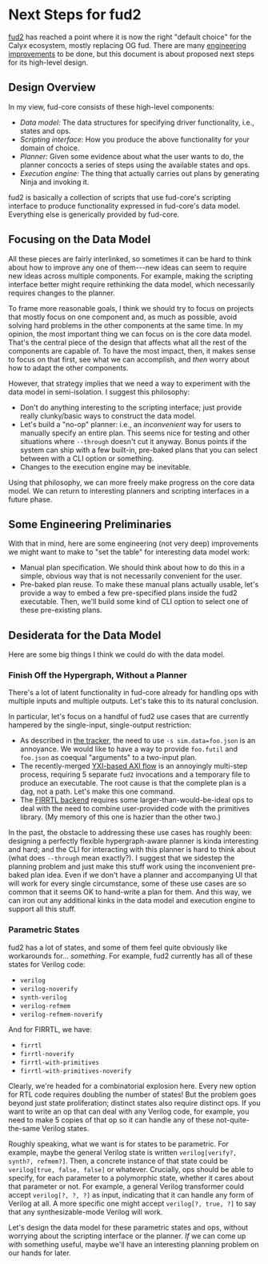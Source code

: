 Next Steps for fud2
===================

[fud2][] has reached a point where it is now the right "default choice" for the Calyx ecosystem, mostly replacing OG fud.
There are many [engineering improvements][issues] to be done, but this document is about proposed next steps for its high-level design.

[issues]: https://github.com/calyxir/calyx/issues?q=is%3Aissue%20state%3Aopen%20label%3A%22C%3A%20fud2%22
[fud2]: https://docs.calyxir.org/running-calyx/fud2/index.html
[tracker]: https://github.com/calyxir/calyx/issues/1878


Design Overview
---------------

In my view, fud-core consists of these high-level components:

* *Data model:* The data structures for specifying driver functionality, i.e., states and ops.
* *Scripting interface:* How you produce the above functionality for your domain of choice.
* *Planner:* Given some evidence about what the user wants to do, the planner concocts a series of steps using the available states and ops.
* *Execution engine:* The thing that actually carries out plans by generating Ninja and invoking it.

fud2 is basically a collection of scripts that use fud-core's scripting interface to produce functionality expressed in fud-core's data model.
Everything else is generically provided by fud-core.


Focusing on the Data Model
--------------------------

All these pieces are fairly interlinked, so sometimes it can be hard to think about how to improve any one of them---new ideas can seem to require new ideas across multiple components.
For example, making the scripting interface better might require rethinking the data model, which necessarily requires changes to the planner.

To frame more reasonable goals, I think we should try to focus on projects that mostly focus on one component and, as much as possible, avoid solving hard problems in the other components at the same time.
In my opinion, the most important thing we can focus on is the core data model.
That's the central piece of the design that affects what all the rest of the components are capable of.
To have the most impact, then, it makes sense to focus on that first, see what we can accomplish, and *then* worry about how to adapt the other components.

However, that strategy implies that we need a way to experiment with the data model in semi-isolation.
I suggest this philosophy:

* Don't do anything interesting to the scripting interface; just provide really clunky/basic ways to construct the data model.
* Let's build a "no-op" planner: i.e., an *inconvenient* way for users to manually specify an entire plan. This seems nice for testing and other situations where `--through` doesn't cut it anyway. Bonus points if the system can ship with a few built-in, pre-baked plans that you can select between with a CLI option or something.
* Changes to the execution engine may be inevitable.

Using that philosophy, we can more freely make progress on the core data model.
We can return to interesting planners and scripting interfaces in a future phase.


Some Engineering Preliminaries
------------------------------

With that in mind, here are some engineering (not very deep) improvements we might want to make to "set the table" for interesting data model work:

* Manual plan specification. We should think about how to do this in a simple, obvious way that is not necessarily convenient for the user.
* Pre-baked plan reuse. To make these manual plans actually usable, let's provide a way to embed a few pre-specified plans inside the fud2 executable. Then, we'll build some kind of CLI option to select one of these pre-existing plans.


Desiderata for the Data Model
-----------------------------

Here are some big things I think we could do with the data model.

### Finish Off the Hypergraph, Without a Planner

There's a lot of latent functionality in fud-core already for handling ops with multiple inputs and multiple outputs.
Let's take this to its natural conclusion.

In particular, let's focus on a handful of fud2 use cases that are currently hampered by the single-input, single-output restriction:

* As described in [the tracker][tracker], the need to use `-s sim.data=foo.json` is an annoyance. We would like to have a way to provide `foo.futil` and `foo.json` as coequal "arguments" to a two-input plan.
* The recently-merged [YXI-based AXI flow][yxi] is an annoyingly multi-step process, requiring 5 separate `fud2` invocations and a temporary file to produce an executable. The root cause is that the complete plan is a dag, not a path. Let's make this one command.
* The [FIRRTL backend][firrtl] requires some larger-than-would-be-ideal ops to deal with the need to combine user-provided code with the primitives library. (My memory of this one is hazier than the other two.)

In the past, the obstacle to addressing these use cases has roughly been:
designing a perfectly flexible hypergraph-aware planner is kinda interesting and hard;
and the CLI for interacting with this planner is hard to think about (what does `--through` mean exactly?).
I suggest that we sidestep the planning problem and just make this stuff work using the inconvenient pre-baked plan idea.
Even if we don't have a planner and accompanying UI that will work for every single circumstance, some of these use cases are so common that it seems OK to hand-write a plan for them.
And this way, we can iron out any additional kinks in the data model and execution engine to support all this stuff.

[yxi]: https://docs.calyxir.org/running-calyx/fud/xilinx.html#wip-calyx-native--fud2-xilinx-workflows
[firrtl]: https://docs.calyxir.org/running-calyx/firrtl.html

### Parametric States

fud2 has a lot of states, and some of them feel quite obviously like workarounds for... *something*.
For example, fud2 currently has all of these states for Verilog code:

* `verilog`
* `verilog-noverify`
* `synth-verilog`
* `verilog-refmem`
* `verilog-refmem-noverify`

And for FIRRTL, we have:

* `firrtl`
* `firrtl-noverify`
* `firrtl-with-primitives`
* `firrtl-with-primitives-noverify`

Clearly, we're headed for a combinatorial explosion here.
Every new option for RTL code requires doubling the number of states!
But the problem goes beyond just state proliferation;
distinct states also require distinct ops.
If you want to write an op that can deal with any Verilog code, for example, you need to make 5 copies of that op so it can handle any of these not-quite-the-same Verilog states.

Roughly speaking, what we want is for states to be parametric.
For example, maybe the general Verilog state is written `verilog[verify?, synth?, refmem?]`.
Then, a concrete instance of that state could be `verilog[true, false, false]` or whatever.
Crucially, ops should be able to specify, for each parameter to a polymorphic state, whether it cares about that parameter or not.
For example, a general Verilog transformer could accept `verilog[?, ?, ?]` as input, indicating that it can handle any form of Verilog at all.
A more specific one might accept `verilog[?, true, ?]` to say that any synthesizable-mode Verilog will work.

Let's design the data model for these parametric states and ops, without worrying about the scripting interface or the planner.
*If* we can come up with something useful, maybe we'll have an interesting planning problem on our hands for later.
